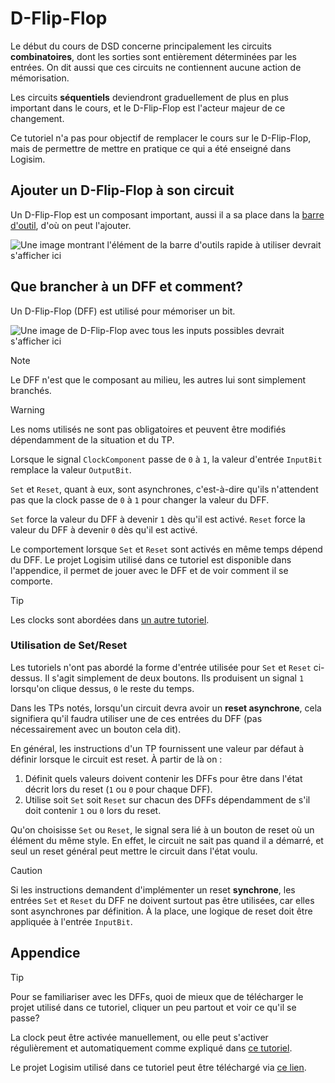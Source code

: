 # D-Flip-Flop

Le début du cours de DSD concerne principalement les circuits **combinatoires**, dont les sorties sont entièrement déterminées par les entrées. On dit aussi que ces circuits ne contiennent aucune action de mémorisation.

Les circuits **séquentiels** deviendront graduellement de plus en plus important dans le cours, et le D-Flip-Flop est l'acteur majeur de ce changement.

Ce tutoriel n'a pas pour objectif de remplacer le cours sur le D-Flip-Flop, mais de permettre de mettre en pratique ce qui a été enseigné dans Logisim.

## Ajouter un D-Flip-Flop à son circuit

Un D-Flip-Flop est un composant important, aussi il a sa place dans la [barre d'outil](general-logisim-ui#2-la-barre-doutils), d'où on peut l'ajouter.

![`Une image montrant l'élément de la barre d'outils rapide à utiliser devrait s'afficher ici`](/logisim/images/logisim-dff-tool.png)

## Que brancher à un DFF et comment?

Un D-Flip-Flop (DFF) est utilisé pour mémoriser un bit.

![`Une image de D-Flip-Flop avec tous les inputs possibles devrait s'afficher ici`](/logisim/images/logisim-dff-cables.png)

> [!NOTE]
> Le DFF n'est que le composant au milieu, les autres lui sont simplement branchés.

> [!WARNING]
> Les noms utilisés ne sont pas obligatoires et peuvent être modifiés dépendamment de la situation et du TP.

Lorsque le signal `ClockComponent` passe de `0` à `1`, la valeur d'entrée `InputBit` remplace la valeur `OutputBit`.

`Set` et `Reset`, quant à eux, sont asynchrones, c'est-à-dire qu'ils n'attendent pas que la clock passe de `0` à `1` pour changer la valeur du DFF.

`Set` force la valeur du DFF à devenir `1` dès qu'il est activé. `Reset` force la valeur du DFF à devenir `0` dès qu'il est activé.

Le comportement lorsque `Set` et `Reset` sont activés en même temps dépend du DFF. Le projet Logisim utilisé dans ce tutoriel est disponible dans l'appendice, il permet de jouer avec le DFF et de voir comment il se comporte.

> [!TIP]
> Les clocks sont abordées dans [un autre tutoriel](toggle-clock).

### Utilisation de Set/Reset

Les tutoriels n'ont pas abordé la forme d'entrée utilisée pour `Set` et `Reset` ci-dessus. Il s'agit simplement de deux boutons. Ils produisent un signal `1` lorsqu'on clique dessus, `0` le reste du temps.

Dans les TPs notés, lorsqu'un circuit devra avoir un **reset asynchrone**, cela signifiera qu'il faudra utiliser une de ces entrées du DFF (pas nécessairement avec un bouton cela dit).

En général, les instructions d'un TP fournissent une valeur par défaut à définir lorsque le circuit est reset. À partir de là on :

1) Définit quels valeurs doivent contenir les DFFs pour être dans l'état décrit lors du reset (`1` ou `0` pour chaque DFF).
2) Utilise soit `Set` soit `Reset` sur chacun des DFFs dépendamment de s'il doit contenir `1` ou `0` lors du reset.

Qu'on choisisse `Set` ou `Reset`, le signal sera lié à un bouton de reset où un élément du même style. En effet, le circuit ne sait pas quand il a démarré, et seul un reset général peut mettre le circuit dans l'état voulu.

> [!CAUTION]
> Si les instructions demandent d'implémenter un reset **synchrone**, les entrées `Set` et `Reset` du DFF ne doivent surtout pas être utilisées, car elles sont asynchrones par définition. À la place, une logique de reset doit être appliquée à l'entrée `InputBit`.

## Appendice

> [!TIP]
> Pour se familiariser avec les DFFs, quoi de mieux que de télécharger le projet utilisé dans ce tutoriel, cliquer un peu partout et voir ce qu'il se passe?
>
> La clock peut être activée manuellement, ou elle peut s'activer régulièrement et automatiquement comme expliqué dans [ce tutoriel](toggle-clock).

Le projet Logisim utilisé dans ce tutoriel peut être téléchargé via <a href="/logisim/projects/logisim_dff.circ" download="logisim_dff.circ">ce lien</a>.